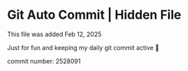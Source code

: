 # Git Auto Commit | Hidden File

This file was added Feb 12, 2025

Just for fun and keeping my daily git commit active 🤪

commit number: 2528091
